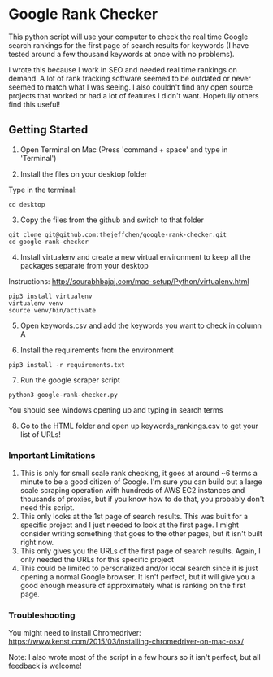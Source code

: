 # Google Rank Checker

This python script will use your computer to check the real time Google search rankings for the first page of search results for keywords (I have tested around a few thousand keywords at once with no problems).

I wrote this because I work in SEO and needed real time rankings on demand. A lot of rank tracking software seemed to be outdated or never seemed to match what I was seeing. I also couldn't find any open source projects that worked or had a lot of features I didn't want. Hopefully others find this useful!

## Getting Started

1) Open Terminal on Mac (Press 'command + space' and type in 'Terminal')

2) Install the files on your desktop folder

Type in the terminal:

```
cd desktop
```

3) Copy the files from the github and switch to that folder
```
git clone git@github.com:thejeffchen/google-rank-checker.git
cd google-rank-checker
```

4) Install virtualenv and create a new virtual environment to keep all the packages separate from your desktop 

Instructions: http://sourabhbajaj.com/mac-setup/Python/virtualenv.html
```
pip3 install virtualenv
virtualenv venv
source venv/bin/activate
```

5) Open keywords.csv and add the keywords you want to check in column A

6) Install the requirements from the environment

```
pip3 install -r requirements.txt
```

7) Run the google scraper script
```
python3 google-rank-checker.py
```

You should see windows opening up and typing in search terms

8) Go to the HTML folder and open up keywords_rankings.csv to get your list of URLs!

### Important Limitations
1) This is only for small scale rank checking, it goes at around ~6 terms a minute to be a good citizen of Google. I'm sure you can build out a large scale scraping operation with hundreds of AWS EC2 instances and thousands of proxies, but if you know how to do that, you probably don't need this script.
2) This only looks at the 1st page of search results. This was built for a specific project and I just needed to look at the first page. I might consider writing something that goes to the other pages, but it isn't built right now.
3) This only gives you the URLs of the first page of search results. Again, I only needed the URLs for this specific project
4) This could be limited to personalized and/or local search since it is just opening a normal Google browser. It isn't perfect, but it will give you a good enough measure of approximately what is ranking on the first page.

### Troubleshooting
You might need to install Chromedriver: 
https://www.kenst.com/2015/03/installing-chromedriver-on-mac-osx/

Note: I also wrote most of the script in a few hours so it isn't perfect, but all feedback is welcome!